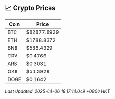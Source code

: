 ## 📈 Crypto Prices

| Coin | Price |
| ---- | ----- |
| BTC | $82877.8929 |
| ETH | $1788.8372 |
| BNB | $588.4329 |
| CRV | $0.4766 |
| ARB | $0.3031 |
| OKB | $54.3929 |
| DOGE | $0.1642 |

_Last Updated: 2025-04-06 18:17:14.049 +0800 HKT_